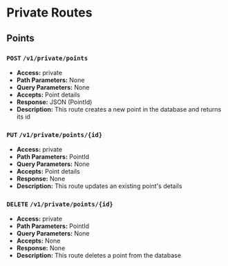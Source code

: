 # Private Routes

## Points

### `POST` `/v1/private/points`

- **Access:** private
- **Path Parameters:** None
- **Query Parameters:** None
- **Accepts:** Point details
- **Response:** JSON (PointId)
- **Description:** This route creates a new point in the database and returns its id

### `PUT` `/v1/private/points/{id}`

- **Access:** private
- **Path Parameters:** PointId
- **Query Parameters:** None
- **Accepts:** Point details
- **Response:** None
- **Description:** This route updates an existing point's details

### `DELETE` `/v1/private/points/{id}`

- **Access:** private
- **Path Parameters:** PointId
- **Query Parameters:** None
- **Accepts:** None
- **Response:** None
- **Description:** This route deletes a point from the database